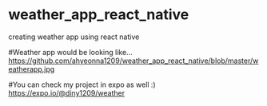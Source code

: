 # weather_app_react_native
creating weather app using react native

#Weather app would be looking like...
https://github.com/ahyeonna1209/weather_app_react_native/blob/master/weatherapp.jpg

#You can check my project in expo as well :)
https://expo.io/@diny1209/weather
